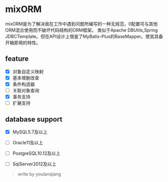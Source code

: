 # mixORM
mixORM是为了解决我在工作中遇到问题所编写的一种无规范，0配置可与其他ORM混合使用而不破坏代码结构的ORM框架。
类似于Apache DBUtils,Spring JDBCTemplate。但在API设计上借鉴了MyBatis-Plus的BaseMapper。使其具备开箱即用的特性。

## feature
* [x] 对象自定义映射
* [x] 基本增删改查
* [x] 条件构造器
* [ ] 关联对象查询
* [x] 事务支持
* [ ] 扩展支持

## database support
* [x] MySQL5.7及以上
* [ ] Oracle11及以上
* [ ] PostgreSQL10.12及以上
* [ ] SqlServer2012及以上


> write by youlanqiang